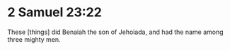 # 2 Samuel 23:22

These [things] did Benaiah the son of Jehoiada, and had the name among three mighty men.